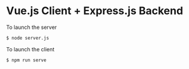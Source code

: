 # Vue.js Client + Express.js Backend

To launch the server

```bash
$ node server.js
```

To launch the client

```bash
$ npm run serve
```

